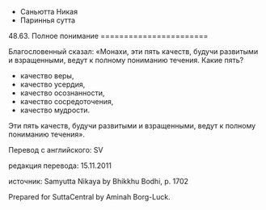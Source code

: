 









* Саньютта Никая
* Париннья сутта


48\.63\. Полное понимание
\=\=\=\=\=\=\=\=\=\=\=\=\=\=\=\=\=\=\=\=\=\=\=



Благословенный сказал: «Монахи, эти пять качеств, будучи развитыми и взращенными, ведут к полному пониманию течения\. Какие пять?


* качество веры,
* качество усердия,
* качество осознанности,
* качество сосредоточения,
* качество мудрости\.


Эти пять качеств, будучи развитыми и взращенными, ведут к полному пониманию течения»\.



Перевод с английского: SV


редакция перевода: 15\.11\.2011


источник: Samyutta Nikaya by Bhikkhu Bodhi, p\. 1702


Prepared for SuttaCentral by Aminah Borg\-Luck\.






